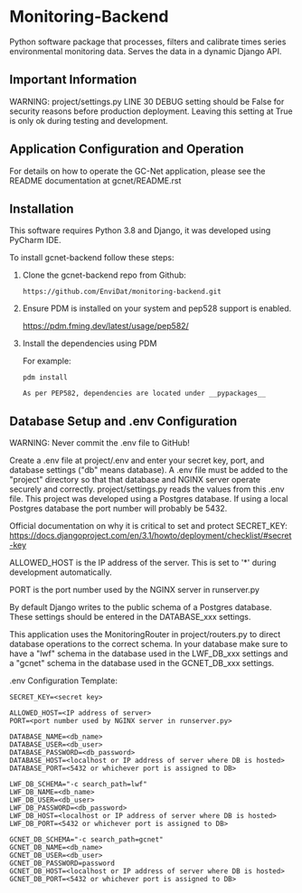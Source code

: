 # Monitoring-Backend

Python software package that processes, filters and calibrate times
series environmental monitoring data. Serves the data in a dynamic
Django API.

## Important Information

WARNING: project/settings.py LINE 30 DEBUG setting should be False for
security reasons before production deployment. Leaving this setting at
True is only ok during testing and development.

## Application Configuration and Operation

For details on how to operate the GC-Net application, please see the
README documentation at gcnet/README.rst

## Installation

This software requires Python 3.8 and Django, it was developed using
PyCharm IDE.

To install gcnet-backend follow these steps:

1.  Clone the gcnet-backend repo from Github:

        https://github.com/EnviDat/monitoring-backend.git

2.  Ensure PDM is installed on your system and pep528 support is
    enabled.

    <https://pdm.fming.dev/latest/usage/pep582/>

3.  Install the dependencies using PDM

    For example:

        pdm install

        As per PEP582, dependencies are located under __pypackages__

## Database Setup and .env Configuration

WARNING: Never commit the .env file to GitHub!

Create a .env file at project/.env and enter your secret key, port, and
database settings ("db" means database). A .env file must be added to
the "project" directory so that that database and NGINX server operate
securely and correctly. project/settings.py reads the values from this
.env file. This project was developed using a Postgres database. If
using a local Postgres database the port number will probably be 5432.

Official documentation on why it is critical to set and protect
SECRET_KEY:
<https://docs.djangoproject.com/en/3.1/howto/deployment/checklist/#secret-key>

ALLOWED_HOST is the IP address of the server.
This is set to '\*' during development automatically.

PORT is the port number used by the NGINX server in runserver.py

By default Django writes to the public schema of a Postgres database.
These settings should be entered in the DATABASE_xxx settings.

This application uses the MonitoringRouter in project/routers.py to
direct database operations to the correct schema. In your database make
sure to have a "lwf" schema in the database used in the LWF_DB_xxx
settings and a "gcnet" schema in the database used in the
GCNET_DB_xxx settings.

.env Configuration Template:

    SECRET_KEY=<secret key>

    ALLOWED_HOST=<IP address of server>
    PORT=<port number used by NGINX server in runserver.py>

    DATABASE_NAME=<db_name>
    DATABASE_USER=<db_user>
    DATABASE_PASSWORD=<db_password>
    DATABASE_HOST=<localhost or IP address of server where DB is hosted>
    DATABASE_PORT=<5432 or whichever port is assigned to DB>

    LWF_DB_SCHEMA="-c search_path=lwf"
    LWF_DB_NAME=<db_name>
    LWF_DB_USER=<db_user>
    LWF_DB_PASSWORD=<db_password>
    LWF_DB_HOST=<localhost or IP address of server where DB is hosted>
    LWF_DB_PORT=<5432 or whichever port is assigned to DB>

    GCNET_DB_SCHEMA="-c search_path=gcnet"
    GCNET_DB_NAME=<db_name>
    GCNET_DB_USER=<db_user>
    GCNET_DB_PASSWORD=password
    GCNET_DB_HOST=<localhost or IP address of server where DB is hosted>
    GCNET_DB_PORT=<5432 or whichever port is assigned to DB>
